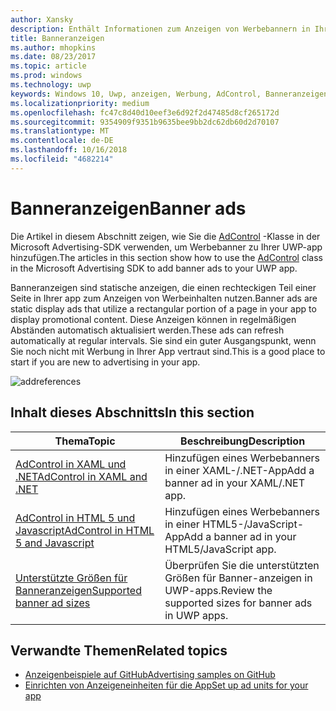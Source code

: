 ```yaml
---
author: Xansky
description: Enthält Informationen zum Anzeigen von Werbebannern in Ihrer UWP-app verwenden.
title: Banneranzeigen
ms.author: mhopkins
ms.date: 08/23/2017
ms.topic: article
ms.prod: windows
ms.technology: uwp
keywords: Windows 10, Uwp, anzeigen, Werbung, AdControl, Banneranzeigen
ms.localizationpriority: medium
ms.openlocfilehash: fc47c8d40d10eef3e6d92f2d47485d8cf265172d
ms.sourcegitcommit: 9354909f9351b9635bee9bb2dc62db60d2d70107
ms.translationtype: MT
ms.contentlocale: de-DE
ms.lasthandoff: 10/16/2018
ms.locfileid: "4682214"
---
```

# <a name="banner-ads"></a><span data-ttu-id="cbe65-104">Banneranzeigen</span><span class="sxs-lookup"><span data-stu-id="cbe65-104">Banner ads</span></span>

<span data-ttu-id="cbe65-105">Die Artikel in diesem Abschnitt zeigen, wie Sie die [AdControl](https://docs.microsoft.com/uwp/api/microsoft.advertising.winrt.ui.adcontrol) -Klasse in der Microsoft Advertising-SDK verwenden, um Werbebanner zu Ihrer UWP-app hinzufügen.</span><span class="sxs-lookup"><span data-stu-id="cbe65-105">The articles in this section show how to use the [AdControl](https://docs.microsoft.com/uwp/api/microsoft.advertising.winrt.ui.adcontrol) class in the Microsoft Advertising SDK to add banner ads to your UWP app.</span></span>

<span data-ttu-id="cbe65-106">Banneranzeigen sind statische anzeigen, die einen rechteckigen Teil einer Seite in Ihrer app zum Anzeigen von Werbeinhalten nutzen.</span><span class="sxs-lookup"><span data-stu-id="cbe65-106">Banner ads are static display ads that utilize a rectangular portion of a page in your app to display promotional content.</span></span> <span data-ttu-id="cbe65-107">Diese Anzeigen können in regelmäßigen Abständen automatisch aktualisiert werden.</span><span class="sxs-lookup"><span data-stu-id="cbe65-107">These ads can refresh automatically at regular intervals.</span></span> <span data-ttu-id="cbe65-108">Sie sind ein guter Ausgangspunkt, wenn Sie noch nicht mit Werbung in Ihrer App vertraut sind.</span><span class="sxs-lookup"><span data-stu-id="cbe65-108">This is a good place to start if you are new to advertising in your app.</span></span>

![addreferences](images/banner-ad.png)

## <a name="in-this-section"></a><span data-ttu-id="cbe65-110">Inhalt dieses Abschnitts</span><span class="sxs-lookup"><span data-stu-id="cbe65-110">In this section</span></span>

|  <span data-ttu-id="cbe65-111">Thema</span><span class="sxs-lookup"><span data-stu-id="cbe65-111">Topic</span></span>    | <span data-ttu-id="cbe65-112">Beschreibung</span><span class="sxs-lookup"><span data-stu-id="cbe65-112">Description</span></span> |               
|----------|-------|
| [<span data-ttu-id="cbe65-113">AdControl in XAML und .NET</span><span class="sxs-lookup"><span data-stu-id="cbe65-113">AdControl in XAML and .NET</span></span>](adcontrol-in-xaml-and--net.md)     | <span data-ttu-id="cbe65-114">Hinzufügen eines Werbebanners in einer XAML-/.NET-App</span><span class="sxs-lookup"><span data-stu-id="cbe65-114">Add a banner ad in your XAML/.NET app.</span></span>        |
| [<span data-ttu-id="cbe65-115">AdControl in HTML 5 und Javascript</span><span class="sxs-lookup"><span data-stu-id="cbe65-115">AdControl in HTML 5 and Javascript</span></span>](adcontrol-in-html-5-and-javascript.md)     | <span data-ttu-id="cbe65-116">Hinzufügen eines Werbebanners in einer HTML5-/JavaScript-App</span><span class="sxs-lookup"><span data-stu-id="cbe65-116">Add a banner ad in your HTML5/JavaScript app.</span></span>        |
| [<span data-ttu-id="cbe65-117">Unterstützte Größen für Banneranzeigen</span><span class="sxs-lookup"><span data-stu-id="cbe65-117">Supported banner ad sizes</span></span>](supported-ad-sizes-for-banner-ads.md)    |  <span data-ttu-id="cbe65-118">Überprüfen Sie die unterstützten Größen für Banner-anzeigen in UWP-apps.</span><span class="sxs-lookup"><span data-stu-id="cbe65-118">Review the supported sizes for banner ads in UWP apps.</span></span>        |


## <a name="related-topics"></a><span data-ttu-id="cbe65-119">Verwandte Themen</span><span class="sxs-lookup"><span data-stu-id="cbe65-119">Related topics</span></span>

* [<span data-ttu-id="cbe65-120">Anzeigenbeispiele auf GitHub</span><span class="sxs-lookup"><span data-stu-id="cbe65-120">Advertising samples on GitHub</span></span>](http://aka.ms/githubads)
* [<span data-ttu-id="cbe65-121">Einrichten von Anzeigeneinheiten für die App</span><span class="sxs-lookup"><span data-stu-id="cbe65-121">Set up ad units for your app</span></span>](set-up-ad-units-in-your-app.md)
